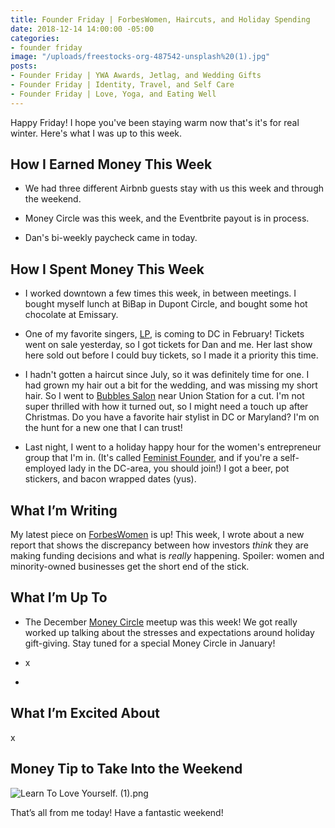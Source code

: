 ```yaml
---
title: Founder Friday | ForbesWomen, Haircuts, and Holiday Spending
date: 2018-12-14 14:00:00 -05:00
categories:
- founder friday
image: "/uploads/freestocks-org-487542-unsplash%20(1).jpg"
posts:
- Founder Friday | YWA Awards, Jetlag, and Wedding Gifts
- Founder Friday | Identity, Travel, and Self Care
- Founder Friday | Love, Yoga, and Eating Well
---
```


Happy Friday! I hope you've been staying warm now that's it's for real winter. Here's what I was up to this week. 

## How I Earned Money This Week

* We had three different Airbnb guests stay with us this week and through the weekend.

* Money Circle was this week, and the Eventbrite payout is in process.

* Dan's bi-weekly paycheck came in today.

## **How I Spent Money This Week**

* I worked downtown a few times this week, in between meetings. I bought myself lunch at BiBap in Dupont Circle, and bought some hot chocolate at Emissary. 

* One of my favorite singers, [LP](http://iamlp.com/), is coming to DC in February! Tickets went on sale yesterday, so I got tickets for Dan and me. Her last show here sold out before I could buy tickets, so I made it a priority this time.

* I hadn't gotten a haircut since July, so it was definitely time for one. I had grown my hair out a bit for the wedding, and was missing my short hair. So I went to [Bubbles Salon](http://www.bubblessalons.com/) near Union Station for a cut. I'm not super thrilled with how it turned out, so I might need a touch up after Christmas. Do you have a favorite hair stylist in DC or Maryland? I'm on the hunt for a new one that I can trust!

* Last night, I went to a holiday happy hour for the women's entrepreneur group that I'm in. (It's called [Feminist Founder](https://www.feministfounder.com/), and if you're a self-employed lady in the DC-area, you should join!) I got a beer, pot stickers, and bacon wrapped dates (yus). 

## **What I’m Writing**

My latest piece on [ForbesWomen](https://www.forbes.com/sites/maggiegermano/2018/12/11/investors-think-they-are-fair-but-minority-owned-businesses-are-left-out/) is up! This week, I wrote about a new report that shows the discrepancy between how investors *think* they are making funding decisions and what is *really* happening. Spoiler: women and minority-owned businesses get the short end of the stick.

## **What I’m Up To**

* The December [Money Circle](http://maggiegermano.com/moneycircle) meetup was this week! We got really worked up talking about the stresses and expectations around holiday gift-giving. Stay tuned for a special Money Circle in January!

* x

* 

## **What I’m Excited About**

x

## **Money Tip to Take Into the Weekend**

![Learn To Love Yourself. (1).png](/uploads/Learn%20To%20Love%20Yourself.%20(1).png)

That’s all from me today! Have a fantastic weekend!